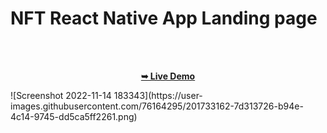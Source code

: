 # NFT React Native App Landing page

<div align="center">

  <br />
  <br />
  

  <a href="https://pronft.netlify.app"><strong>➥ Live Demo</strong></a>

</div>
![Screenshot 2022-11-14 183343](https://user-images.githubusercontent.com/76164295/201733162-7d313726-b94e-4c14-9745-dd5ca5ff2261.png)
